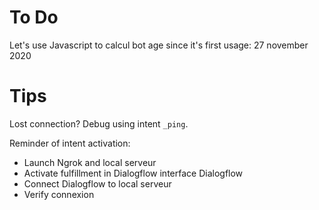 # To Do

Let's use Javascript to calcul bot age since it's first usage: 27 november 2020  

# Tips
Lost connection? Debug using intent `_ping`.

Reminder of intent activation:
- Launch Ngrok and local serveur
- Activate fulfillment in Dialogflow interface Dialogflow
- Connect Dialogflow to local serveur
- Verify connexion

